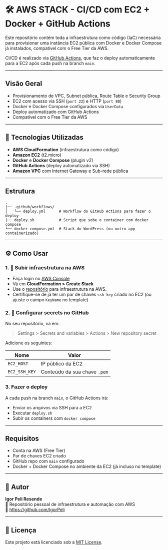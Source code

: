 # 🛠️ AWS STACK - CI/CD com EC2 + Docker + GitHub Actions

Este repositório contém toda a infraestrutura como código (IaC) necessária para provisionar uma instância EC2 pública com Docker e Docker Compose já instalados, compatível com o Free Tier da AWS.

 CI/CD é realizado via [GitHub Actions](https://github.com/features/actions), que faz o deploy automaticamente para a EC2 após cada push na branch `main`.

---

##  Visão Geral

-  Provisionamento de VPC, Subnet pública, Route Table e Security Group
-  EC2 com acesso via SSH (`port 22`) e HTTP (`port 80`)
-  Docker e Docker Compose configurados via `UserData`
-  Deploy automatizado com GitHub Actions
-  Compatível com o Free Tier da AWS

---

## 🧱 Tecnologias Utilizadas

- **AWS CloudFormation** (infraestrutura como código)
- **Amazon EC2** (t2.micro)
- **Docker** e **Docker Compose** (plugin v2)
- **GitHub Actions** (deploy automatizado via SSH)
- **Amazon VPC** com Internet Gateway e Sub-rede pública

---

##  Estrutura

```
.
├── .github/workflows/
│   └── deploy.yml      # Workflow do GitHub Actions para fazer o deploy
├── deploy.sh           # Script que sobe o container com docker compose
└── docker-compose.yml  # Stack do WordPress (ou outro app containerizado)
```

---

## ⚙️ Como Usar

### 1. 🚀 Subir infraestrutura na AWS

- Faça login no [AWS Console](https://console.aws.amazon.com/)
- Vá em **CloudFormation > Create Stack**
- Use o [repositório](https://github.com/IgorPeli/AWS-STACK) para infraestrutura na AWS.
- Certifique-se de já ter um par de chaves `ssh-key` criado no EC2 (ou ajuste o campo `KeyName` no template)

### 2. 🔐 Configurar secrets no GitHub

No seu repositório, vá em:

>  Settings > Secrets and variables > Actions > New repository secret

Adicione os seguintes:

| Nome           | Valor                             |
|----------------|-----------------------------------|
| `EC2_HOST`     | IP público da EC2                 |
| `EC2_SSH_KEY`  | Conteúdo da sua chave `.pem`      |

### 3.  Fazer o deploy

A cada push na branch `main`, o GitHub Actions irá:

- Enviar os arquivos via SSH para a EC2
- Executar `deploy.sh`
- Subir os containers com `docker compose`

---

##  Requisitos

- Conta na AWS (Free Tier)
- Par de chaves EC2 criado
- GitHub repo com `main` configurado
- Docker + Docker Compose no ambiente da EC2 (já incluso no template)

---

## 🧠 Autor

**Igor Peli Resende**  
📎 Repositório pessoal de infraestrutura e automação com AWS  
🔗 https://github.com/IgorPeli

---

## 📄 Licença

Este projeto está licenciado sob a [MIT License](LICENSE).
